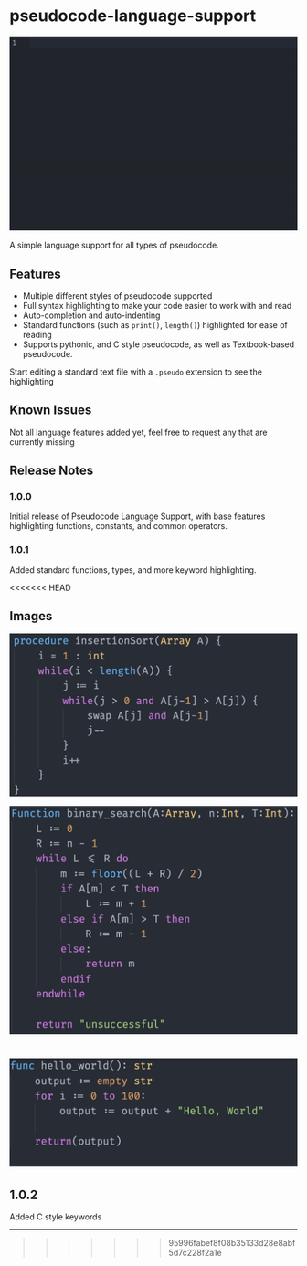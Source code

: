 # pseudocode-language-support

![Hello](img/hello_world_gif.gif)

A simple language support for all types of pseudocode.

## Features

- Multiple different styles of pseudocode supported
- Full syntax highlighting to make your code easier to work with and read
- Auto-completion and auto-indenting
- Standard functions (such as `print()`, `length()`) highlighted for ease of reading
- Supports pythonic, and C style pseudocode, as well as Textbook-based pseudocode.

Start editing a standard text file with a `.pseudo` extension to see the highlighting

## Known Issues

Not all language features added yet, feel free to request any that are currently missing

## Release Notes

### 1.0.0

Initial release of Pseudocode Language Support, with base features highlighting functions, constants, and common operators.

### 1.0.1

Added standard functions, types, and more keyword highlighting.

<<<<<<< HEAD
## Images

![Insertion Sort](img/insertion_sort.png)

![Binary Search](img/binary_search.png)

![Hello World](img/hello_world.png)
=======
## 1.0.2

Added C style keywords

-----------------------------------------------------------------------------------------------------------
>>>>>>> 95996fabef8f08b35133d28e8abf5d7c228f2a1e
